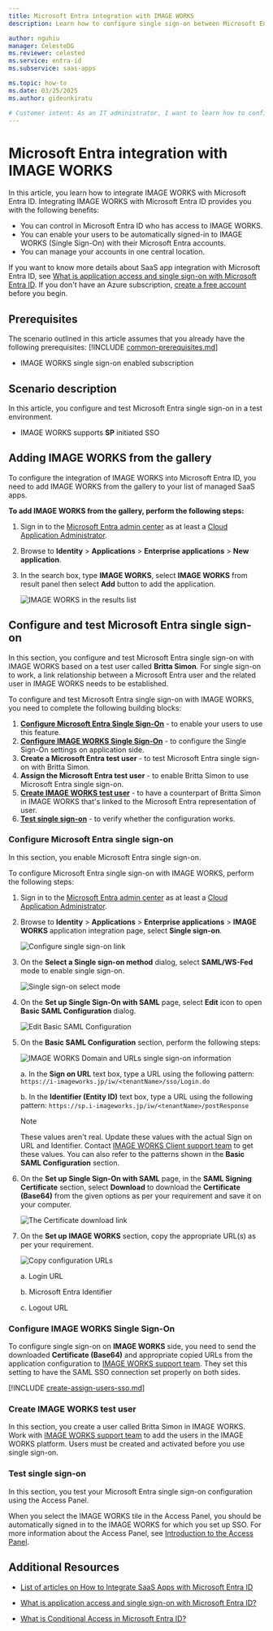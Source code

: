```yaml
---
title: Microsoft Entra integration with IMAGE WORKS
description: Learn how to configure single sign-on between Microsoft Entra ID and IMAGE WORKS.

author: nguhiu
manager: CelesteDG
ms.reviewer: celested
ms.service: entra-id
ms.subservice: saas-apps

ms.topic: how-to
ms.date: 03/25/2025
ms.author: gideonkiratu

# Customer intent: As an IT administrator, I want to learn how to configure single sign-on between Microsoft Entra ID and IMAGE WORKS so that I can control who has access to IMAGE WORKS, enable automatic sign-in with Microsoft Entra accounts, and manage my accounts in one central location.
---
```

# Microsoft Entra integration with IMAGE WORKS

In this article,  you learn how to integrate IMAGE WORKS with Microsoft Entra ID.
Integrating IMAGE WORKS with Microsoft Entra ID provides you with the following benefits:

* You can control in Microsoft Entra ID who has access to IMAGE WORKS.
* You can enable your users to be automatically signed-in to IMAGE WORKS (Single Sign-On) with their Microsoft Entra accounts.
* You can manage your accounts in one central location.

If you want to know more details about SaaS app integration with Microsoft Entra ID, see [What is application access and single sign-on with Microsoft Entra ID](~/identity/enterprise-apps/what-is-single-sign-on.md).
If you don't have an Azure subscription, [create a free account](https://azure.microsoft.com/free/) before you begin.

## Prerequisites
The scenario outlined in this article assumes that you already have the following prerequisites:
[!INCLUDE [common-prerequisites.md](~/identity/saas-apps/includes/common-prerequisites.md)]
* IMAGE WORKS single sign-on enabled subscription

## Scenario description

In this article,  you configure and test Microsoft Entra single sign-on in a test environment.

* IMAGE WORKS supports **SP** initiated SSO

## Adding IMAGE WORKS from the gallery

To configure the integration of IMAGE WORKS into Microsoft Entra ID, you need to add IMAGE WORKS from the gallery to your list of managed SaaS apps.

**To add IMAGE WORKS from the gallery, perform the following steps:**

1. Sign in to the [Microsoft Entra admin center](https://entra.microsoft.com) as at least a [Cloud Application Administrator](~/identity/role-based-access-control/permissions-reference.md#cloud-application-administrator).
1. Browse to **Identity** > **Applications** > **Enterprise applications** > **New application**.
1. In the search box, type **IMAGE WORKS**, select **IMAGE WORKS** from result panel then select **Add** button to add the application.

	 ![IMAGE WORKS in the results list](common/search-new-app.png)

<a name='configure-and-test-azure-ad-single-sign-on'></a>

## Configure and test Microsoft Entra single sign-on

In this section, you configure and test Microsoft Entra single sign-on with IMAGE WORKS based on a test user called **Britta Simon**.
For single sign-on to work, a link relationship between a Microsoft Entra user and the related user in IMAGE WORKS needs to be established.

To configure and test Microsoft Entra single sign-on with IMAGE WORKS, you need to complete the following building blocks:

1. **[Configure Microsoft Entra Single Sign-On](#configure-azure-ad-single-sign-on)** - to enable your users to use this feature.
2. **[Configure IMAGE WORKS Single Sign-On](#configure-image-works-single-sign-on)** - to configure the Single Sign-On settings on application side.
3. **Create a Microsoft Entra test user** - to test Microsoft Entra single sign-on with Britta Simon.
4. **Assign the Microsoft Entra test user** - to enable Britta Simon to use Microsoft Entra single sign-on.
5. **[Create IMAGE WORKS test user](#create-image-works-test-user)** - to have a counterpart of Britta Simon in IMAGE WORKS that's linked to the Microsoft Entra representation of user.
6. **[Test single sign-on](#test-single-sign-on)** - to verify whether the configuration works.

<a name='configure-azure-ad-single-sign-on'></a>

### Configure Microsoft Entra single sign-on

In this section, you enable Microsoft Entra single sign-on.

To configure Microsoft Entra single sign-on with IMAGE WORKS, perform the following steps:

1. Sign in to the [Microsoft Entra admin center](https://entra.microsoft.com) as at least a [Cloud Application Administrator](~/identity/role-based-access-control/permissions-reference.md#cloud-application-administrator).
1. Browse to **Identity** > **Applications** > **Enterprise applications** > **IMAGE WORKS** application integration page, select **Single sign-on**.

    ![Configure single sign-on link](common/select-sso.png)

1. On the **Select a Single sign-on method** dialog, select **SAML/WS-Fed** mode to enable single sign-on.

    ![Single sign-on select mode](common/select-saml-option.png)

1. On the **Set up Single Sign-On with SAML** page, select **Edit** icon to open **Basic SAML Configuration** dialog.

	![Edit Basic SAML Configuration](common/edit-urls.png)

1. On the **Basic SAML Configuration** section, perform the following steps:

    ![IMAGE WORKS Domain and URLs single sign-on information](common/sp-identifier.png)

	a. In the **Sign on URL** text box, type a URL using the following pattern:
    `https://i-imageworks.jp/iw/<tenantName>/sso/Login.do`

    b. In the **Identifier (Entity ID)** text box, type a URL using the following pattern:
    `https://sp.i-imageworks.jp/iw/<tenantName>/postResponse`

	> [!NOTE]
	> These values aren't real. Update these values with the actual Sign on URL and Identifier. Contact [IMAGE WORKS Client support team](mailto:iw-sd-support@fujifilm.com) to get these values. You can also refer to the patterns shown in the **Basic SAML Configuration** section.

4. On the **Set up Single Sign-On with SAML** page, in the **SAML Signing Certificate** section, select **Download** to download the **Certificate (Base64)** from the given options as per your requirement and save it on your computer.

	![The Certificate download link](common/certificatebase64.png)

1. On the **Set up IMAGE WORKS** section, copy the appropriate URL(s) as per your requirement.

	![Copy configuration URLs](common/copy-configuration-urls.png)

	a. Login URL

	b. Microsoft Entra Identifier

	c. Logout URL

### Configure IMAGE WORKS Single Sign-On

To configure single sign-on on **IMAGE WORKS** side, you need to send the downloaded **Certificate (Base64)** and appropriate copied URLs from the application configuration to [IMAGE WORKS support team](mailto:iw-sd-support@fujifilm.com). They set this setting to have the SAML SSO connection set properly on both sides.

<a name='create-an-azure-ad-test-user'></a>

[!INCLUDE [create-assign-users-sso.md](~/identity/saas-apps/includes/create-assign-users-sso.md)]

### Create IMAGE WORKS test user

In this section, you create a user called Britta Simon in IMAGE WORKS. Work with [IMAGE WORKS support team](mailto:iw-sd-support@fujifilm.com) to add the users in the IMAGE WORKS platform. Users must be created and activated before you use single sign-on.

### Test single sign-on

In this section, you test your Microsoft Entra single sign-on configuration using the Access Panel.

When you select the IMAGE WORKS tile in the Access Panel, you should be automatically signed in to the IMAGE WORKS for which you set up SSO. For more information about the Access Panel, see [Introduction to the Access Panel](https://support.microsoft.com/account-billing/sign-in-and-start-apps-from-the-my-apps-portal-2f3b1bae-0e5a-4a86-a33e-876fbd2a4510).

## Additional Resources

- [List of articles on How to Integrate SaaS Apps with Microsoft Entra ID](./tutorial-list.md)

- [What is application access and single sign-on with Microsoft Entra ID?](~/identity/enterprise-apps/what-is-single-sign-on.md)

- [What is Conditional Access in Microsoft Entra ID?](~/identity/conditional-access/overview.md)
